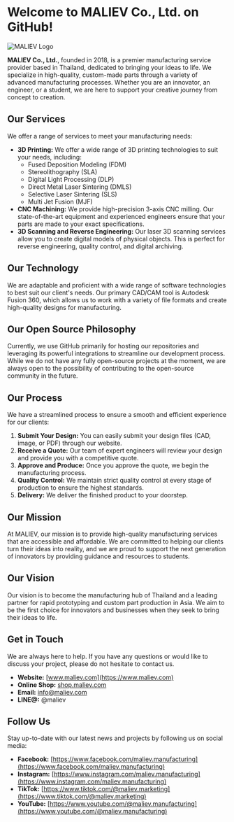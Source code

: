 # Welcome to MALIEV Co., Ltd. on GitHub!

![MALIEV Logo](https://www.maliev.com/images/logo.png)

**MALIEV Co., Ltd.**, founded in 2018, is a premier manufacturing service provider based in Thailand, dedicated to bringing your ideas to life. We specialize in high-quality, custom-made parts through a variety of advanced manufacturing processes. Whether you are an innovator, an engineer, or a student, we are here to support your creative journey from concept to creation.

## Our Services

We offer a range of services to meet your manufacturing needs:

*   **3D Printing:** We offer a wide range of 3D printing technologies to suit your needs, including:
    *   Fused Deposition Modeling (FDM)
    *   Stereolithography (SLA)
    *   Digital Light Processing (DLP)
    *   Direct Metal Laser Sintering (DMLS)
    *   Selective Laser Sintering (SLS)
    *   Multi Jet Fusion (MJF)
*   **CNC Machining:** We provide high-precision 3-axis CNC milling. Our state-of-the-art equipment and experienced engineers ensure that your parts are made to your exact specifications.
*   **3D Scanning and Reverse Engineering:** Our laser 3D scanning services allow you to create digital models of physical objects. This is perfect for reverse engineering, quality control, and digital archiving.

## Our Technology

We are adaptable and proficient with a wide range of software technologies to best suit our client's needs. Our primary CAD/CAM tool is Autodesk Fusion 360, which allows us to work with a variety of file formats and create high-quality designs for manufacturing.

## Our Open Source Philosophy

Currently, we use GitHub primarily for hosting our repositories and leveraging its powerful integrations to streamline our development process. While we do not have any fully open-source projects at the moment, we are always open to the possibility of contributing to the open-source community in the future.

## Our Process

We have a streamlined process to ensure a smooth and efficient experience for our clients:

1.  **Submit Your Design:** You can easily submit your design files (CAD, image, or PDF) through our website.
2.  **Receive a Quote:** Our team of expert engineers will review your design and provide you with a competitive quote.
3.  **Approve and Produce:** Once you approve the quote, we begin the manufacturing process.
4.  **Quality Control:** We maintain strict quality control at every stage of production to ensure the highest standards.
5.  **Delivery:** We deliver the finished product to your doorstep.

## Our Mission

At MALIEV, our mission is to provide high-quality manufacturing services that are accessible and affordable. We are committed to helping our clients turn their ideas into reality, and we are proud to support the next generation of innovators by providing guidance and resources to students.

## Our Vision

Our vision is to become the manufacturing hub of Thailand and a leading partner for rapid prototyping and custom part production in Asia. We aim to be the first choice for innovators and businesses when they seek to bring their ideas to life.

## Get in Touch

We are always here to help. If you have any questions or would like to discuss your project, please do not hesitate to contact us.

*   **Website:** [www.maliev.com](https://www.maliev.com)
*   **Online Shop:** [shop.maliev.com](https://shop.maliev.com)
*   **Email:** [info@maliev.com](mailto:info@maliev.com)
*   **LINE@:** @maliev

## Follow Us

Stay up-to-date with our latest news and projects by following us on social media:

*   **Facebook:** [https://www.facebook.com/maliev.manufacturing](https://www.facebook.com/maliev.manufacturing)
*   **Instagram:** [https://www.instagram.com/maliev.manufacturing](https://www.instagram.com/maliev.manufacturing)
*   **TikTok:** [https://www.tiktok.com/@maliev.marketing](https://www.tiktok.com/@maliev.marketing)
*   **YouTube:** [https://www.youtube.com/@maliev.manufacturing](https://www.youtube.com/@maliev.manufacturing)

